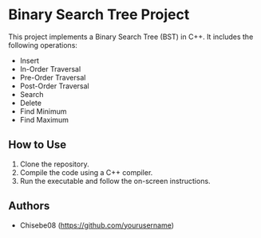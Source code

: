 # Binary Search Tree Project

This project implements a Binary Search Tree (BST) in C++. It includes the following operations:
- Insert
- In-Order Traversal
- Pre-Order Traversal
- Post-Order Traversal
- Search
- Delete
- Find Minimum
- Find Maximum

## How to Use
1. Clone the repository.
2. Compile the code using a C++ compiler.
3. Run the executable and follow the on-screen instructions.

## Authors
- Chisebe08 (https://github.com/yourusername)
